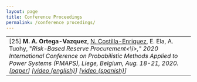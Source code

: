 ```yaml
---
layout: page
title: Conference Proceedings
permalink: /conference procedings/
---
```



<table class="table table-hover">
<tr>
<td>
    [25]
    <strong>M. A. Ortega-Vazquez</strong>, <u>N. Costilla-Enriquez</u>, E. Ela, A. Tuohy, "<i>Risk-Based Reserve Procurement<\i>,"
    <em> 2020 International Conference on Probabilistic Methods Applied to Power Systems (PMAPS)</em>, Liege, Belgium, Aug. 18-21, 2020.
    <br />
    [<a href="https://ieeexplore.ieee.org/document/9183585" target="_blank">paper</a>] 
    [<a href="https://epri.app.box.com/s/9c2z6s2qjyf56pxefvpvw7fc06bimn9p" target="_blank">video (english)</a>] 
    [<a href="https://epri.app.box.com/s/z2zedfpydnk9in6ic2jyp8q27elthvsm" target="_blank">video (spanish)</a>]     
    <br /> 
</td>
</tr>
</table>
